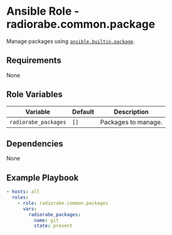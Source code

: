 # Ansible Role - radiorabe.common.package

Manage packages using [`ansible.builtin.package`](https://docs.ansible.com/ansible/latest/collections/ansible/builtin/package_module.html).

## Requirements

None

## Role Variables

| Variable             | Default | Description         |
| -------------------- | ------- | ------------------- |
| `radiorabe_packages` | `[]`    | Packages to manage. |

## Dependencies

None

## Example Playbook

```yaml
- hosts: all
  roles:
    - role: radiorabe.common.packages
      vars:
        radiorabe_packages:
          name: git
          state: present
```
